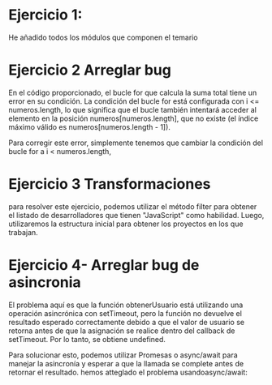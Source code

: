 # Ejercicio 1: 
He añadido todos los módulos que componen el temario
# Ejercicio 2 Arreglar bug

En el código proporcionado, el bucle for que calcula la suma total tiene un error en su condición. La condición del bucle for está configurada con i <= numeros.length, lo que significa que el bucle también intentará acceder al elemento en la posición numeros[numeros.length], que no existe (el índice máximo válido es numeros[numeros.length - 1]).

Para corregir este error, simplemente tenemos que cambiar la condición del bucle for a i < numeros.length,
# Ejercicio 3 Transformaciones

para resolver este ejercicio, podemos utilizar el método filter para obtener el listado de desarrolladores que tienen "JavaScript" como habilidad. Luego, utilizaremos la estructura inicial para obtener los proyectos en los que trabajan.
# Ejercicio 4- Arreglar bug de asincronia

El problema aquí es que la función obtenerUsuario está utilizando una operación asincrónica con setTimeout, pero la función no devuelve el resultado esperado correctamente debido a que el valor de usuario se retorna antes de que la asignación se realice dentro del callback de setTimeout. Por lo tanto, se obtiene undefined.

Para solucionar esto, podemos utilizar Promesas o async/await para manejar la asincronía y esperar a que la llamada se complete antes de retornar el resultado. hemos atteglado el problema usandoasync/await: